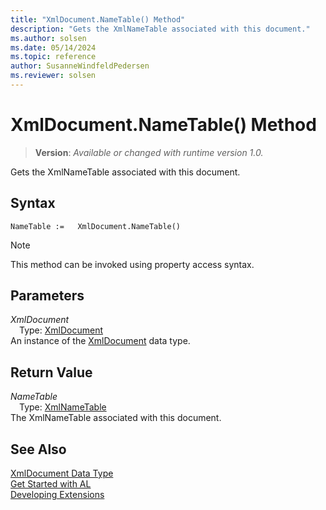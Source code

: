```yaml
---
title: "XmlDocument.NameTable() Method"
description: "Gets the XmlNameTable associated with this document."
ms.author: solsen
ms.date: 05/14/2024
ms.topic: reference
author: SusanneWindfeldPedersen
ms.reviewer: solsen
---
```

[//]: # (START>DO_NOT_EDIT)
[//]: # (IMPORTANT:Do not edit any of the content between here and the END>DO_NOT_EDIT.)
[//]: # (Any modifications should be made in the .xml files in the ModernDev repo.)
# XmlDocument.NameTable() Method
> **Version**: _Available or changed with runtime version 1.0._

Gets the XmlNameTable associated with this document.


## Syntax
```AL
NameTable :=   XmlDocument.NameTable()
```
> [!NOTE]
> This method can be invoked using property access syntax.
## Parameters
*XmlDocument*  
&emsp;Type: [XmlDocument](xmldocument-data-type.md)  
An instance of the [XmlDocument](xmldocument-data-type.md) data type.  

## Return Value
*NameTable*  
&emsp;Type: [XmlNameTable](../xmlnametable/xmlnametable-data-type.md)  
The XmlNameTable associated with this document.


[//]: # (IMPORTANT: END>DO_NOT_EDIT)
## See Also
[XmlDocument Data Type](xmldocument-data-type.md)  
[Get Started with AL](../../devenv-get-started.md)  
[Developing Extensions](../../devenv-dev-overview.md)